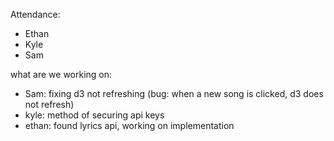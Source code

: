 Attendance: 
- Ethan
- Kyle
- Sam

what are we working on:
 - Sam: fixing d3 not refreshing (bug: when a new song is clicked, d3 does not refresh)
 - kyle: method of securing api keys
 - ethan: found lyrics api, working on implementation
